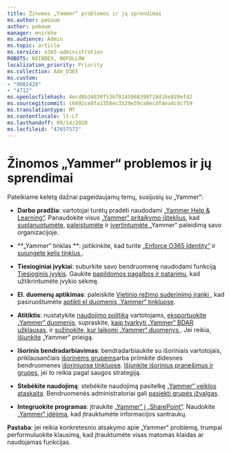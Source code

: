```yaml
---
title: Žinomos „Yammer“ problemos ir jų sprendimai
ms.author: pebaum
author: pebaum
manager: mnirkhe
ms.audience: Admin
ms.topic: article
ms.service: o365-administration
ROBOTS: NOINDEX, NOFOLLOW
localization_priority: Priority
ms.collection: Adm_O365
ms.custom:
- "9002428"
- "4712"
ms.openlocfilehash: 4ecd8b34830f53670145068398f28d16e820efd2
ms.sourcegitcommit: c6692ce0fa1358ec3529e59ca0ecdfdea4cdc759
ms.translationtype: MT
ms.contentlocale: lt-LT
ms.lasthandoff: 09/14/2020
ms.locfileid: "47657572"
---
```

# <a name="yammer-common-issues-and-resolutions"></a>Žinomos „Yammer“ problemos ir jų sprendimai

Pateikiame keletą dažnai pageidaujamų temų, susijusių su „Yammer“:

- **Darbo pradžia**: vartotojai turėtų pradėti naudodami [„Yammer Help & Learning“](https://support.office.com/yammer). Panaudokite visus [ „Yammer“ pritaikymo išteklius](https://aka.ms/yamresources), kad [suplanuotumėte](https://aka.ms/YamSuccessGuide), [paleistumėte](https://aka.ms/YamLaunchPlaybook) ir [ įvertintumėte ](https://aka.ms/YamMeasureSuccesGuide) „Yammer“ paleidimą savo organizacijoje. 

- **„Yammer“ tinklas **: įsitikinkite, kad turite [„Enforce O365 Identity“](https://docs.microsoft.com/yammer/configure-your-yammer-network/enforce-office-365-identity) ir [sujungėte kelis tinklus ](https://docs.microsoft.com/yammer/configure-your-yammer-network/consolidate-multiple-yammer-networks). 

- **Tiesioginiai įvykiai**: suburkite savo bendruomenę naudodami funkciją [Tiesioginis įvykis](https://docs.microsoft.com/yammer/manage-yammer-groups/yammer-live-events). Gaukite [papildomos pagalbos ir patarimų](https://resources.techcommunity.microsoft.com/live-events/assistance/), kad užtikrintumėte įvykio sėkmę. 

- **El. duomenų aptikimas**: paleiskite [Vietinio režimo suderinimo įrankį ](https://docs.microsoft.com/yammer/configure-your-yammer-network/overview-native-mode), kad pasiruoštumėte [aptikti el duomenis „Yammer“ tinkluose](https://docs.microsoft.com/yammer/manage-security-and-compliance/overview-of-ediscovery). 

- **Atitiktis**: nustatykite [naudojimo politiką](https://docs.microsoft.com/yammer/manage-security-and-compliance/set-up-a-usage-policy) vartotojams, [eksportuokite „Yammer“ duomenis](https://docs.microsoft.com/yammer/manage-security-and-compliance/export-yammer-enterprise-data), supraskite, [kaip tvarkyti „Yammer“ BDAR užklausas](https://docs.microsoft.com/yammer/manage-security-and-compliance/gdpr-requests-in-yammer-enterprise), ir [sužinokite, kur laikomi „Yammer“ duomenys ](https://docs.microsoft.com/yammer/manage-security-and-compliance/data-residency). Jei reikia, [išjunkite](https://docs.microsoft.com/yammer/manage-yammer-users/turn-off-user-access) „Yammer“ prieigą.

- **Išorinis bendradarbiavimas**: bendradarbiaukite su išoriniais vartotojais, priklausančiais [išorinėms grupėms](https://docs.microsoft.com/yammer/work-with-external-users/create-and-manage-external-groups)arba priimkite didesnes bendruomenes [išoriniuose tinkluose](https://docs.microsoft.com/yammer/work-with-external-users/create-and-manage-an-external-network). [Išjunkite išorinius pranešimus ir grupes](https://docs.microsoft.com/yammer/work-with-external-users/disable-external-messaging), jei to reikia pagal saugos strategiją.

- **Stebėkite naudojimą**: stebėkite naudojimą pasitelkę [„Yammer“ veiklos ataskaitą](https://docs.microsoft.com/microsoft-365/admin/activity-reports/yammer-activity-report). Bendruomenės administratoriai gali [pasiekti grupės įžvalgas](https://support.office.com/article/view-group-insights-in-yammer-73f9fa6d-d442-4f25-9194-d5317c9328ab).

- **Integruokite programas**: įtraukite [„Yammer“ į „SharePoint“](https://docs.microsoft.com/yammer/integrate-yammer-with-other-apps/embed-a-feed-into-a-sharepoint-site). Naudokite [„Yammer“ įdėjimą](https://developer.yammer.com/docs/embed), kad įtrauktumėte informacijos santraukų. 

**Pastaba**: jei reikia konkretesnio atsakymo apie „Yammer“ problemą, trumpai performuluokite klausimą, kad įtrauktumėte visas matomas klaidas ar naudojamas funkcijas.
